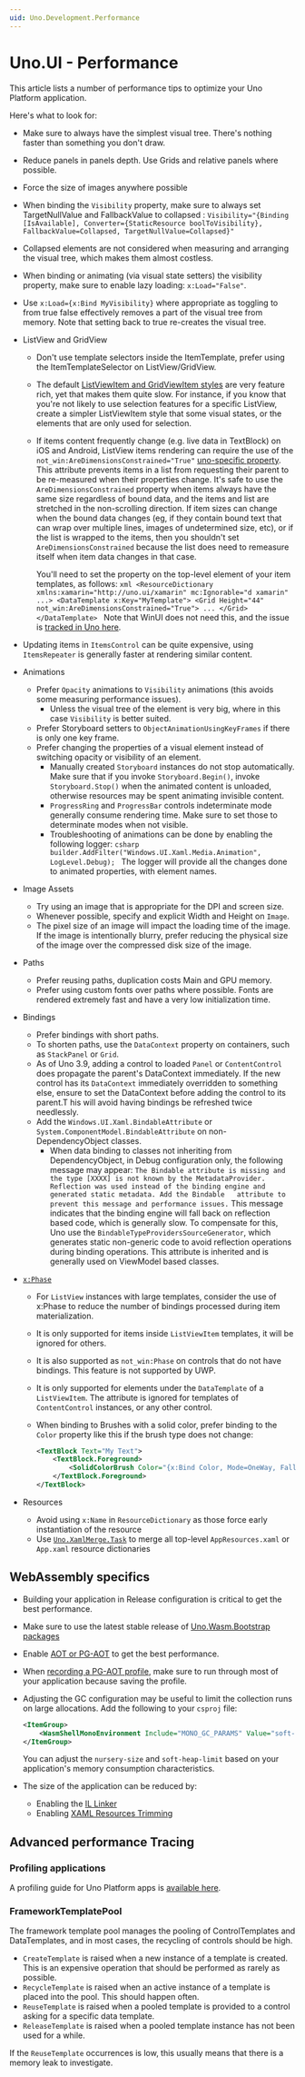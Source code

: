 ```yaml
---
uid: Uno.Development.Performance
---
```


# Uno.UI - Performance

This article lists a number of performance tips to optimize your Uno Platform application.

Here's what to look for:

- Make sure to always have the simplest visual tree. There's nothing faster than something you don't draw.
- Reduce panels in panels depth. Use Grids and relative panels where possible.
- Force the size of images anywhere possible
- When binding the `Visibility` property, make sure to always set TargetNullValue and FallbackValue to collapsed :
	`Visibility="{Binding [IsAvailable], Converter={StaticResource boolToVisibility}, FallbackValue=Collapsed, TargetNullValue=Collapsed}"`
- Collapsed elements are not considered when measuring and arranging the visual tree, which makes them almost costless.
- When binding or animating (via visual state setters) the visibility property, make sure to enable lazy loading:
	`x:Load="False"`.
- Use `x:Load={x:Bind MyVisibility}` where appropriate as toggling to from true false effectively removes a part of the visual tree from memory. Note that setting back to true re-creates the visual tree.
- ListView and GridView
  - Don't use template selectors inside the ItemTemplate, prefer using the ItemTemplateSelector on ListView/GridView.
  - The default [ListViewItem and GridViewItem styles](https://github.com/unoplatform/uno/blob/74b7d5d0e953fcdd94223f32f51665af7ce15c60/src/Uno.UI/UI/Xaml/Style/Generic/Generic.xaml#L951) are very feature rich, yet that makes them quite slow. For instance, if you know that you're not likely to use selection features for a specific ListView, create a simpler ListViewItem style that some visual states, or the elements that are only used for selection.
  - If items content frequently change (e.g. live data in TextBlock) on iOS and Android, ListView items rendering can require the use of the `not_win:AreDimensionsConstrained="True"` [uno-specific property](https://github.com/unoplatform/uno/blob/7355d66f77777b57c660133d5ec011caaa810e29/src/Uno.UI/UI/Xaml/FrameworkElement.cs#L86). This attribute prevents items in a list from requesting their parent to be re-measured when their properties change. It's safe to use the `AreDimensionsConstrained` property when items always have the same size regardless of bound data, and the items and list are stretched in the non-scrolling direction. If item sizes can change when the bound data changes (eg, if they contain bound text that can wrap over multiple lines, images of undetermined size, etc), or if the list is wrapped to the items, then you shouldn't set `AreDimensionsConstrained` because the list does need to remeasure itself when item data changes in that case.

	  You'll need to set the property on the top-level element of your item templates, as follows:
		```xml
		<ResourceDictionary xmlns:xamarin="http://uno.ui/xamarin" mc:Ignorable="d xamarin" ...>
			<DataTemplate x:Key="MyTemplate">
				<Grid Height="44" not_win:AreDimensionsConstrained="True">
					...
				</Grid>
			</DataTemplate>
		```
		Note that WinUI does not need this, and the issue is [tracked in Uno here](https://github.com/unoplatform/uno/issues/6910).

- Updating items in `ItemsControl` can be quite expensive, using `ItemsRepeater` is generally faster at rendering similar content.
- Animations
  - Prefer `Opacity` animations to `Visibility` animations (this avoids some measuring performance issues).
    - Unless the visual tree of the element is very big, where in this case `Visibility` is better suited.
  - Prefer Storyboard setters to `ObjectAnimationUsingKeyFrames` if there is only one key frame.
  - Prefer changing the properties of a visual element instead of switching opacity or visibility of an element.
    - Manually created `Storyboard` instances do not stop automatically. Make sure that if you invoke `Storyboard.Begin()`, invoke `Storyboard.Stop()` when the animated content is unloaded, otherwise resources may be spent animating invisible content.
    - `ProgressRing` and `ProgressBar` controls indeterminate mode generally consume rendering time. Make sure to set those to determinate modes when not visible.
    - Troubleshooting of animations can be done by enabling the following logger:
			```csharp
			builder.AddFilter("Windows.UI.Xaml.Media.Animation", LogLevel.Debug);
			```
			The logger will provide all the changes done to animated properties, with element names.

- Image Assets
  - Try using an image that is appropriate for the DPI and screen size.
  - Whenever possible, specify and explicit Width and Height on `Image`.
  - The pixel size of an image will impact the loading time of the image. If the image is intentionally blurry, prefer reducing the physical size of the image over
	  the compressed disk size of the image.
- Paths
  - Prefer reusing paths, duplication costs Main and GPU memory.
  - Prefer using custom fonts over paths where possible. Fonts are rendered extremely fast and have a very low initialization time.
- Bindings
  - Prefer bindings with short paths.
  - To shorten paths, use the `DataContext` property on containers, such as `StackPanel` or `Grid`.
  - As of Uno 3.9, adding a control to loaded `Panel` or `ContentControl` does propagate the parent's DataContext immediately. If the new control has its `DataContext` immediately overridden to something else, ensure to set the DataContext before adding the control to its parent.T his will avoid having bindings be refreshed twice needlessly.
  - Add the `Windows.UI.Xaml.BindableAttribute` or `System.ComponentModel.BindableAttribute` on non-DependencyObject classes.
    - When data binding to classes not inheriting from DependencyObject, in Debug configuration only, the following message may appear:
			```
			The Bindable attribute is missing and the type [XXXX] is not known by the MetadataProvider.
			Reflection was used instead of the binding engine and generated static metadata. Add the Bindable 	attribute to prevent this message and performance issues.
			```
			This message indicates that the binding engine will fall back on reflection based code, which is generally slow. To compensate for this, Uno use the `BindableTypeProvidersSourceGenerator`, which generates static non-generic code to avoid reflection operations during binding operations.
			This attribute is inherited and is generally used on ViewModel based classes.
- [`x:Phase`](https://docs.microsoft.com/en-us/windows/uwp/xaml-platform/x-phase-attribute)
  - For `ListView` instances with large templates, consider the use of x:Phase to reduce the number of bindings processed during item materialization.
  - It is only supported for items inside `ListViewItem` templates, it will be ignored for others.
  - It is also supported as `not_win:Phase` on controls that do not have bindings. This feature is not supported by UWP.
  - It is only supported for elements under the `DataTemplate` of a `ListViewItem`. The
	attribute is ignored for templates of `ContentControl` instances, or any other control.
  - When binding to Brushes with a solid color, prefer binding to the `Color` property like this if the brush type does not change:

       ```xml
       <TextBlock Text="My Text">
           <TextBlock.Foreground>
               <SolidColorBrush Color="{x:Bind Color, Mode=OneWay, FallbackValue=Red}" />
           </TextBlock.Foreground>
       </TextBlock>
       ```

- Resources
  - Avoid using `x:Name` in `ResourceDictionary` as those force early instantiation of the resource
  - Use [`Uno.XamlMerge.Task`](https://github.com/unoplatform/uno.xamlmerge.task) to merge all top-level `AppResources.xaml` or `App.xaml` resource dictionaries

## WebAssembly specifics

- Building your application in Release configuration is critical to get the best performance.
- Make sure to use the latest stable release of [Uno.Wasm.Bootstrap packages](https://www.nuget.org/packages/Uno.Wasm.Bootstrap)
- Enable [AOT or PG-AOT](https://platform.uno/docs/articles/external/uno.wasm.bootstrap/doc/runtime-execution-modes.html) to get the best performance.
- When [recording a PG-AOT profile](https://platform.uno/docs/articles/external/uno.wasm.bootstrap/doc/runtime-execution-modes.html#profile-guided-aot), make sure to run through most of your application because saving the profile.
- Adjusting the GC configuration may be useful to limit the collection runs on large allocations. Add the following to your `csproj` file:

   	```xml
	<ItemGroup>
		<WasmShellMonoEnvironment Include="MONO_GC_PARAMS" Value="soft-heap-limit=512m,nursery-size=64m,evacuation-threshold=66,major=marksweep" />
	</ItemGroup>
   	```

	You can adjust the `nursery-size` and `soft-heap-limit` based on your application's memory consumption characteristics.
- The size of the application can be reduced by:
  - Enabling the [IL Linker](features/using-il-linker-webassembly.md)
  - Enabling [XAML Resources Trimming](features/resources-trimming.md)

## Advanced performance Tracing

### Profiling applications
A profiling guide for Uno Platform apps is [available here](guides/profiling-applications.md).

### FrameworkTemplatePool
The framework template pool manages the pooling of ControlTemplates and DataTemplates, and in most cases, the recycling of controls should be high.

- `CreateTemplate` is raised when a new instance of a template is created. This is an expensive operation that should be performed as rarely as possible.
- `RecycleTemplate` is raised when an active instance of a template is placed into the pool. This should happen often.
- `ReuseTemplate` is raised when a pooled template is provided to a control asking for a specific data template.
- `ReleaseTemplate` is raised when a pooled template instance has not been used for a while.

If the `ReuseTemplate` occurrences is low, this usually means that there is a memory leak to investigate.
